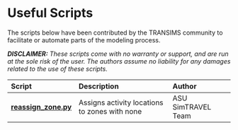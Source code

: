 # Useful Scripts #
The scripts below have been contributed by the TRANSIMS community to facilitate or automate parts of the modeling process.

_**DISCLAIMER:** These scripts come with no warranty or support, and are run at the sole risk of the user.  The authors assume no liability for any damages related to the use of these scripts._

| **Script** | **Description** | **Author** |
|:-----------|:----------------|:-----------|
| **[reassign\_zone.py](http://transims.googlecode.com/svn/reassign_zone.py)** | Assigns activity locations to zones with none | ASU SimTRAVEL Team |